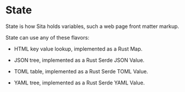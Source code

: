 # State

State is how Sita holds variables, such a web page front matter markup.

State can use any of these flavors:

* HTML key value lookup, implemented as a Rust Map.

* JSON tree, implemented as a Rust Serde JSON Value.

* TOML table, implemented as a Rust Serde TOML Value.

* YAML tree, implemented as a Rust Serde YAML Value.
